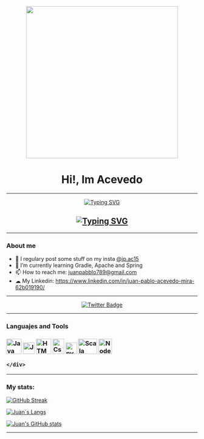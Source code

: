 <div id = "header" align = "center">
    <img src="https://media.giphy.com/media/xTk9ZZvJbApGt3vy3C/giphy.gif" width="400" aling >
    <h1 align = "center"> Hi!, Im Acevedo</h1>
</div>

---

<div id="Typer" align ="center">
    <a href="https://git.io/typing-svg"><img src="https://readme-typing-svg.demolab.com?font=Fira+Code&duration=6000&pause=1000&center=true&vCenter=true&repeat=false&width=435&lines=Studying+systems+engineering..." alt="Typing SVG" /></a>
    <h2 align="center"><a href="https://git.io/typing-svg"><img src="https://readme-typing-svg.demolab.com?font=Fira+Code&duration=6000&pause=1000&center=true&vCenter=true&width=435&lines=at+ICESI+university;8th+semester" alt="Typing SVG" /></a></h2>
</div>

---

### About me 

 - 📸 I regulary post some stuff on my insta [@jp.ac15](https://www.instagram.com/jp.ac15/)
 - 🌱 I’m currently learning Gradle, Apache and Spring
 - 📫 How to reach me: juanpabblo789@gmail.com
 - ☁ My Linkedin: https://www.linkedin.com/in/juan-pablo-acevedo-mira-62b019190/

---

<div id ="badges" align ="center">
    <a href="https://twitter.com/juanpabblo18" align ="center">
        <img src="https://img.shields.io/twitter/follow/juanpabblo18?color=blue&logo=twitter&style=for-the-badge" alt="Twitter Badge">
    </a>
</div>

---
### Languajes and Tools

<h3>
    <div>
        <img src="https://cdn-icons-png.flaticon.com/512/226/226777.png" title="Java" alt="Java" width="40" height="40">
        <img src="https://d2vqpl3tx84ay5.cloudfront.net/500x/tumblr_lsus01g1ik1qies3uo1_400.png" title="JavaS" alt="JavaS" width="30" height="30">
        <img src="https://upload.wikimedia.org/wikipedia/commons/thumb/6/61/HTML5_logo_and_wordmark.svg/2048px-HTML5_logo_and_wordmark.svg.png" title="HTML" alt="HTM" width="40" height="40">
        <img src="https://upload.wikimedia.org/wikipedia/commons/thumb/d/d5/CSS3_logo_and_wordmark.svg/250px-CSS3_logo_and_wordmark.svg.png" title="Css" alt="Css" width="30" height="40">
        <img src="https://upload.wikimedia.org/wikipedia/commons/thumb/c/c3/Python-logo-notext.svg/115px-Python-logo-notext.svg.png" title="python" alt="python" width="30" height="30">
        <img src="https://dwglogo.com/wp-content/uploads/2017/09/1300px-Scala_logo.png" title="Scala" alt="Scala" width="50" height="40">
        <img src="https://seeklogo.com/images/N/nodejs-logo-FBE122E377-seeklogo.com.png" title="NodeJs" alt="NodeJs" width="35" height="40">

    </div>

</h3>

---

### My stats:

[![GitHub Streak](http://github-readme-streak-stats.herokuapp.com?user=juanpabblo16&theme=radical&date_format=j%2Fn%5B%2FY%5D)](https://git.io/streak-stats)

[![Juan´s Langs](https://github-readme-stats.vercel.app/api/top-langs/?username=juanpabblo16&langs_count=8)](https://github.com/anuraghazra/github-readme-stats)

[![Juan's GitHub stats](https://github-readme-stats.vercel.app/api?username=juanpabblo16)](https://github.com/anuraghazra/github-readme-stats)


---
